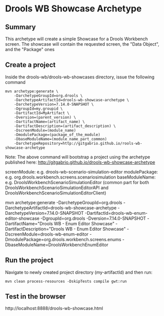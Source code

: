 Drools WB Showcase Archetype
===============================

Summary
-------
This archetype will create a simple Showcase for a Drools Workbench screen. The showcase will contain the requested screen,  the "Data Object", and the "Package" ones


Create a project
----------------

Inside the drools-wb/drools-wb-showcases directory, issue the following command

    mvn archetype:generate \
        -DarchetypeGroupId=org.drools \
        -DarchetypeArtifactId=drools-wb-showcase-archetype \
        -DarchetypeVersion=7.14.0-SNAPSHOT \
        -DgroupId=my.groupid \
        -DartifactId=MyArtifact \
        -Dversion=(parent_version) \
        -DartifactName=(artifact_name) \
        -DartifactDescription=(artifact_description) \
        -DscreenModule=(module_name)
        -DmodulePackage=(package_of_the_module)
        -DbaseModuleName=(module_name_part_common)
        -DarchetypeRepository=http://gitgabrio.github.io/rools-wb-showcase-archetype

Note: The above command will bootstrap a project using the archetype published here: http://gitgabrio.github.io/drools-wb-showcase-archetype

screenModule: e.g. drools-wb-scenario-simulation-editor
modulePackage: e.g. org.drools.workbench.screens.scenariosimulation
baseModuleName: e.g. DroolsWorkbenchScenarioSimulationEditor (common part for both DroolsWorkbenchScenarioSimulationEditorAPI and DroolsWorkbenchScenarioSimulationEditorClient)


 mvn archetype:generate -DarchetypeGroupId=org.drools -DarchetypeArtifactId=drools-wb-showcase-archetype -DarchetypeVersion=7.14.0-SNAPSHOT -DartifactId=drools-wb-enum-editor-showcase -DgroupId=org.drools  -Dversion=7.14.0-SNAPSHOT -DartifactName="Drools WB - Enum Editor Showcase" -DartifactDescription="Drools WB - Enum Editor Showcase" -DscreenModule=drools-wb-enum-editor -DmodulePackage=org.drools.workbench.screens.enums -DbaseModuleName=DroolsWorkbenchEnumEditor


Run the project
---------------

Navigate to newly created project directory (my-artifactId) and then run:

    mvn clean process-resources -DskipTests compile gwt:run
    
Test in the browser
-------------------

http://localhost:8888/drools-wb-showcase.html

